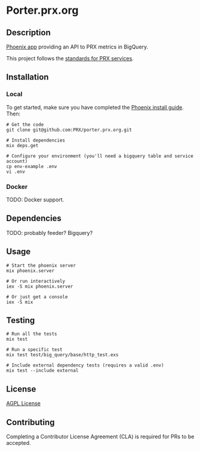 # Porter.prx.org

## Description

[Phoenix app](http://www.phoenixframework.org) providing an API to PRX metrics in BigQuery.

This project follows the [standards for PRX services](https://github.com/PRX/meta.prx.org/wiki/Project-Standards#services).

## Installation

### Local

To get started, make sure you have completed the [Phoenix install guide](http://www.phoenixframework.org/docs/installation).  Then:

```
# Get the code
git clone git@github.com:PRX/porter.prx.org.git

# Install dependencies
mix deps.get

# Configure your environment (you'll need a bigquery table and service account)
cp env-example .env
vi .env
```

### Docker

TODO: Docker support.

## Dependencies

TODO: probably feeder?  Bigquery?

## Usage

```
# Start the phoenix server
mix phoenix.server

# Or run interactively
iex -S mix phoenix.server

# Or just get a console
iex -S mix
```

## Testing

```
# Run all the tests
mix test

# Run a specific test
mix test test/big_query/base/http_test.exs

# Include external dependency tests (requires a valid .env)
mix test --include external
```

## License

[AGPL License](https://www.gnu.org/licenses/agpl-3.0.html)

## Contributing

Completing a Contributor License Agreement (CLA) is required for PRs to be accepted.
